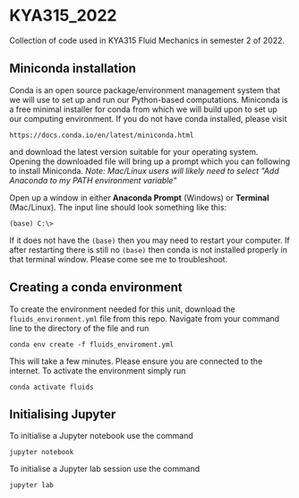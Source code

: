 # KYA315_2022
Collection of code used in KYA315 Fluid Mechanics in semester 2 of 2022.  

## Miniconda installation
Conda is an open source package/environment management system that we will use to set up and run our Python-based computations.  Miniconda is a free minimal installer for conda from which we will build upon to set up our computing environment.  If you do not have conda installed, please visit 

    https://docs.conda.io/en/latest/miniconda.html
  
and download the latest version suitable for your operating system. Opening the downloaded file will bring up a prompt which you can following to install Miniconda. *Note: Mac/Linux users will likely need to select "Add Anaconda to my PATH environment variable"*

Open up a window in either **Anaconda Prompt** (Windows) or **Terminal** (Mac/Linux).  The input line should look something like this:

    (base) C:\>
    
If it does not have the `(base)` then you may need to restart your computer. If after restarting there is still no `(base)` then conda is not installed properly in that terminal window. Please come see me to troubleshoot. 

## Creating a conda environment
To create the environment needed for this unit, download the `fluids_environment.yml` file from this repo. Navigate from your command line to the directory of the file and run

    conda env create -f fluids_enviroment.yml
    
This will take a few minutes.  Please ensure you are connected to the internet. To activate the environment simply run

    conda activate fluids
    
## Initialising Jupyter
To initialise a Jupyter notebook use the command

    jupyter notebook
    
To initialise a Jupyter lab session use the command

    jupyter lab
